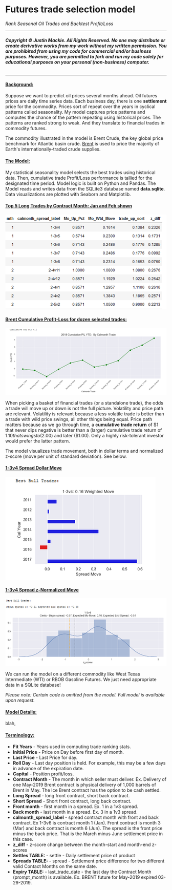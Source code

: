 # Futures trade selection model
*Rank Seasonal Oil Trades and Backtest Profit/Loss*

***
###### ***Copyright © Justin Mackie. All Rights Reserved.  No one may distribute or create derivative works from my work without my written permission.  You are prohibited from using my code for commercial and/or business purposes.  However, you are permitted to fork and run my code solely for educational purposes on your personal (non-business) computer.***
***


#### <ins>Background:</ins>
Suppose we want to predict oil prices several months ahead.  Oil futures prices are daily time series data.  Each business day, there is one **settlement** price for the commodity.  Prices sort of repeat over the years in cyclical patterns called seasonality.  My model captures price patterns and computes the chance of the pattern repeating using historical prices.  The patterns are ranked strong to weak.  And they translate to financial trades in commodity futures.

The commodity illustrated in the model is Brent Crude, the key global price benchmark for Atlantic basin crude.  [Brent]( https://www.theice.com/products/219/Brent-Crude-Futures/specs)  is used to price the majority of Earth's internationally-traded crude supplies.

#### <ins>The Model:</ins>
My statistical seasonality model selects the best trades using historical data.  Then, cumulative trade Profit/Loss performance is tallied for the designated time period.  Model logic is built on Python and Pandas.  The Model reads and writes data from the SQLite3 database named **data.sqlite**.  Data visualizations are plotted with Seaborn and Matplotlib.

#### <ins>Top 5 Long Trades by Contract Month: Jan and Feb shown</ins>
![Top 5 Long Trades](images/top5_long.PNG)

#### <ins>Brent Cumulative Profit-Loss for dozen selected trades:</ins>
![Cumulative PL](images/cum_pl_2018.PNG)

When picking a basket of financial trades (or a standalone trade), the odds a trade will move up or down is not the full picture.  Volatility and price path are relevant.  Volatility is relevant because a less volatile trade is better than a trade with wild price swings, all other things being equal.  Price path matters because as we go through time, a **cumulative trade return** of $1 that never dips negative is better than a (larger) cumulative trade return of $1.10 that swings to ($2.00) and later ($1.00).  Only a highly risk-tolerant investor would prefer the latter pattern.

The model visualizes trade movement, both in dollar terms and normalized z-score (move per unit of standard deviation).  See below.

#### <ins>1-3v4 Spread Dollar Move</ins>
![Dollar Move](images/1-3v4_dollar_move.PNG)

#### <ins>1-3v4 Spread z-Normalized Move</ins>
![z-move](images/1-3v4_z_move.PNG)

We can run the model on a different commodity like West Texas Intermediate (WTI) or RBOB Gasoline Futures.  We just need appropriate data in a SQLite database!

*Please note:  Certain code is omitted from the model.  Full model is available upon request.*

#### <ins>Model Details:</ins>
blah,

#### <ins>Terminology:</ins>
* **Fit Years** - Years used in computing trade ranking stats.
* **Initial Price** - Price on Day before first day of month.
* **Last Price** - Last Price for day.
* **Roll Day** - Last day position is held.  For example, this may be a few days in advance of the expiration date.
* **Capital** - Position profit/loss.
* **Contract Month** - The month in which seller must deliver.  Ex. Delivery of one May-2019 Brent contract is physical delivery of 1,000 barrels of Brent in May.  The Ice Brent contract has the option to be cash settled.
* **Long Spread** - long front contract, short back contract.
* **Short Spread** - Short front contract, long back contract.
* **Front month** - first month in a spread.  Ex. 1 in a 1v3 spread.
* **Back month** - last  month in a spread.  Ex. 3 in a 1v3 spread.
* **calmonth_spread_label** - spread contract month with front and back contract.  Ex 1-3v6 is contract month 1 (Jan).  Front contract is month 3 (Mar) and back contract is month 6 (Jun).  The spread is the front price minus the back price.  That is the March minus June settlement price in this case.
* **z_diff** - z-score change between the month-start and month-end z-scores
* **Settles TABLE:** - settle - Daily settlement price of product
* **Spreads TABLE:** - spread - Settlement price difference for two different valid Contact Months on the same date.
* **Expiry TABLE:** - last_trade_date - the last day the Contract Month (prompt_month) is available.  Ex. BRENT future for May-2019  expired 03-29-2019.
